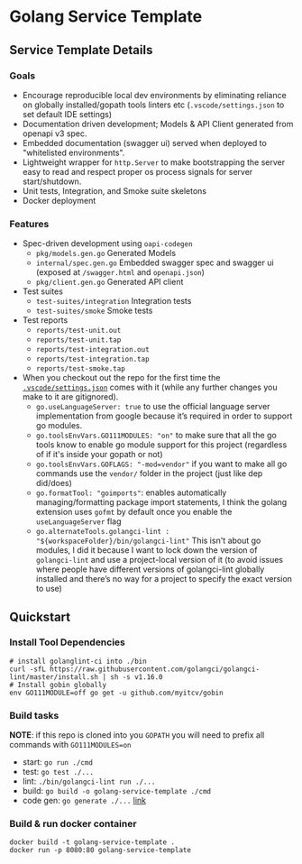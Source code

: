 # Golang Service Template

## Service Template Details

### Goals

* Encourage reproducible local dev environments by eliminating reliance on globally installed/gopath tools linters etc (`.vscode/settings.json` to set default IDE settings)
* Documentation driven development; Models & API Client generated from openapi v3 spec.
* Embedded documentation (swagger ui) served when deployed to "whitelisted environments".
* Lightweight wrapper for `http.Server` to make bootstrapping the server easy to read and respect proper os process signals for server start/shutdown.
* Unit tests, Integration, and Smoke suite skeletons
* Docker deployment

### Features

* Spec-driven development using `oapi-codegen`
  * `pkg/models.gen.go` Generated Models
  * `internal/spec.gen.go` Embedded swagger spec and swagger ui (exposed at `/swagger.html` and `openapi.json`)
  * `pkg/client.gen.go` Generated API client
* Test suites
  * `test-suites/integration` Integration tests
  * `test-suites/smoke` Smoke tests
* Test reports
  * `reports/test-unit.out`
  * `reports/test-unit.tap`
  * `reports/test-integration.out`
  * `reports/test-integration.tap`
  * `reports/test-smoke.tap`
* When you checkout out the repo for the first time the [`.vscode/settings.json`](https://github.com/pseudo-su/golang-service-template/blob/master/.vscode/settings.json) comes with it (while any further changes you make to it are gitignored).
  * `go.useLanguageServer: true` to use the official language server implementation from google because it’s required in order to support go modules.
  * `go.toolsEnvVars.GO111MODULES: "on"` to make sure that all the go tools know to enable go module support for this project (regardless of if it's inside your gopath or not)
  * `go.toolsEnvVars.GOFLAGS: "-mod=vendor"` if you want to make all go commands use the `vendor/` folder in the project (just like dep did/does)
  * `go.formatTool: "goimports"`: enables automatically managing/formatting package import statements, I think the golang extension uses `gofmt` by default once you enable the `useLanguageServer` flag
  * `go.alternateTools.golangci-lint : "${workspaceFolder}/bin/golangci-lint"` This isn't about go modules, I did it because I want to lock down the version of `golangci-lint` and use a project-local version of it (to avoid issues where people have different versions of golangci-lint globally installed and there’s no way for a project to specify the exact version to use)

## Quickstart

### Install Tool Dependencies

```shell
# install golanglint-ci into ./bin
curl -sfL https://raw.githubusercontent.com/golangci/golangci-lint/master/install.sh | sh -s v1.16.0
# Install gobin globally
env GO111MODULE=off go get -u github.com/myitcv/gobin
```

### Build tasks

**NOTE**: if this repo is cloned into you `GOPATH` you will need to prefix all commands with `GO111MODULES=on`

* start: `go run ./cmd`
* test: `go test ./...`
* lint: `./bin/golangci-lint run ./...`
* build: `go build -o golang-service-template ./cmd`
* code gen: `go generate ./...` [link](https://github.com/go-swagger/go-swagger/issues/1724#issuecomment-469335593)

### Build & run docker container

```shell
docker build -t golang-service-template .
docker run -p 8080:80 golang-service-template
```
